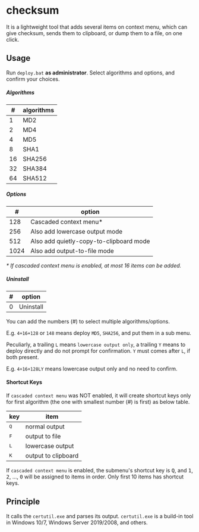 # checksum
It is a lightweight tool that adds several items on context menu, which can give checksum, sends them to clipboard, or dump them to a file, on one click.

## Usage

Run `deploy.bat` **as administrator**. Select algorithms and options, and confirm your choices.

##### Algorithms

| #    | algorithms |
| ---- | ---------- |
| 1    | MD2        |
| 2    | MD4        |
| 4    | MD5        |
| 8    | SHA1       |
| 16   | SHA256     |
| 32   | SHA384     |
| 64   | SHA512     |

##### Options

| #    | option                                  |
| ---- | --------------------------------------- |
| 128  | Cascaded context menu*                  |
| 256  | Also add lowercase output mode          |
| 512  | Also add quietly-copy-to-clipboard mode |
| 1024 | Also add output-to-file mode            |

*\* If cascaded context menu is enabled, at most 16 items can be added.*

##### Uninstall

| #    | option    |
| ---- | --------- |
| 0    | Uninstall |

You can add the numbers (#) to select multiple algorithms/options.

E.g. `4+16+128` or `148` means deploy `MD5`, `SHA256`, and put them in a sub menu.

Peculiarly, a trailing `L` means `lowercase output only`, a trailing `Y` means to deploy directly and do not prompt for confirmation. `Y` must comes after `L`, if both present.

E.g. `4+16+128LY` means lowercase output only and no need to confirm.

#### Shortcut Keys

If `cascaded context menu` was NOT enabled, it will create shortcut keys only for first algorithm (the one with smallest number (#) is first) as below table.

| key          | item                |
| ------------ | ------------------- |
| <kbd>Q</kbd> | normal output       |
| <kbd>F</kbd> | output to file      |
| <kbd>L</kbd> | lowercase output    |
| <kbd>K</kbd> | output to clipboard |

If `cascaded context menu` is enabled, the submenu's shortcut key is <kbd>Q</kbd>, and <kbd>1</kbd>, <kbd>2</kbd>, ..., <kbd>0</kbd> will be assigned to items in order. Only first 10 items has shortcut keys.

## Principle

It calls the `certutil.exe` and parses its output. `certutil.exe` is a build-in tool in Windows 10/7, Windows Server 2019/2008, and others.

